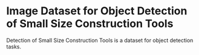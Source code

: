 # Image Dataset for Object Detection of Small Size Construction Tools

Detection of Small Size Construction Tools is a dataset for object detection tasks.